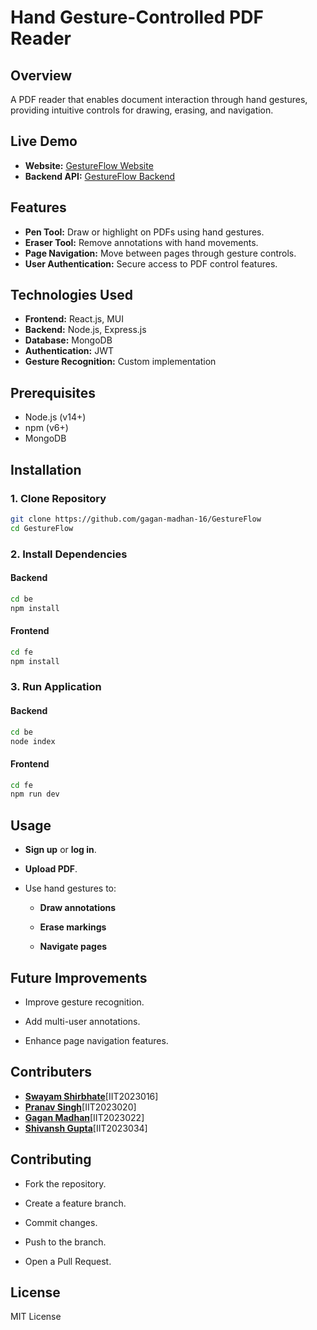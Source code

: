 
# Hand Gesture-Controlled PDF Reader

## Overview
A PDF reader that enables document interaction through hand gestures, providing intuitive controls for drawing, erasing, and navigation.

## Live Demo

- **Website:** [GestureFlow Website](https://sefe-gagan-madhan-16s-projects.vercel.app/)
- **Backend API:** [GestureFlow Backend](https://sebe.onrender.com/api/v1/)


## Features
- **Pen Tool:** Draw or highlight on PDFs using hand gestures.
- **Eraser Tool:** Remove annotations with hand movements.
- **Page Navigation:** Move between pages through gesture controls.
- **User Authentication:** Secure access to PDF control features.

## Technologies Used
- **Frontend:** React.js, MUI
- **Backend:** Node.js, Express.js
- **Database:** MongoDB
- **Authentication:** JWT
- **Gesture Recognition:** Custom implementation

## Prerequisites
- Node.js (v14+)
- npm (v6+)
- MongoDB

## Installation

### 1. Clone Repository
```bash
git clone https://github.com/gagan-madhan-16/GestureFlow
cd GestureFlow
```
### 2. Install Dependencies

#### Backend
```bash
cd be
npm install
```

#### Frontend
```bash
cd fe
npm install
```

### 3. Run Application

#### Backend
```bash
cd be
node index
```

#### Frontend
```bash
cd fe
npm run dev
```

## Usage

- **Sign up** or **log in**.
   
- **Upload PDF**.
   
- Use hand gestures to:
   
   - **Draw annotations**
   
   - **Erase markings**
   
   - **Navigate pages**

## Future Improvements

- Improve gesture recognition.
   
- Add multi-user annotations.
   
- Enhance page navigation features.

## Contributers

- **[Swayam Shirbhate](https://github.com/Swayamo/)**[IIT2023016]
- **[Pranav Singh](https://github.com/pranavsingh0111)**[IIT2023020] 
- **[Gagan Madhan](https://github.com/gagan-madhan-16)**[IIT2023022] 
- **[Shivansh Gupta](https://github.com/Shivg2901)**[IIT2023034] 

## Contributing

- Fork the repository.
   
- Create a feature branch.
   
- Commit changes.
   
- Push to the branch.
   
- Open a Pull Request.

## License

MIT License
